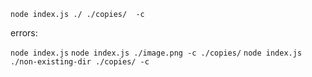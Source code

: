 `node index.js ./ ./copies/  -c`


errors:

`node index.js`
`node index.js ./image.png -c ./copies/`
`node index.js ./non-existing-dir ./copies/ -c`

